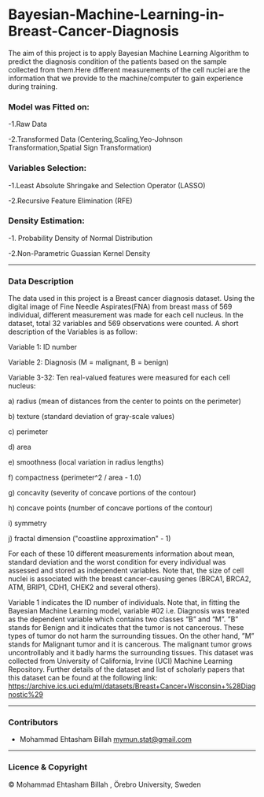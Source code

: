# Bayesian-Machine-Learning-in-Breast-Cancer-Diagnosis

The aim of this project is to apply Bayesian Machine Learning Algorithm to predict the diagnosis condition of the patients based on the sample collected from them.Here different measurements of the cell nuclei are the information that we provide to the machine/computer to gain experience during training.

### Model was Fitted on:
-1.Raw Data

-2.Transformed Data (Centering,Scaling,Yeo-Johnson Transformation,Spatial Sign Transformation)

###  Variables Selection:
-1.Least Absolute Shringake and Selection Operator (LASSO) 

-2.Recursive Feature Elimination (RFE)

### Density Estimation:
-1. Probability Density of Normal Distribution

-2.Non-Parametric Guassian Kernel Density 

---
### Data Description
The data used in this project is a Breast cancer diagnosis dataset. Using the digital image of Fine Needle Aspirates(FNA) from breast mass of 569 individual, different measurement was made for each cell nucleus. In the dataset, total 32 variables and 569 observations were counted.
A short description of the Variables is as follow:

Variable 1: ID number

Variable 2: Diagnosis (M = malignant, B = benign) 

Variable 3-32: Ten real-valued features were measured for each cell nucleus: 

a) radius (mean of distances from the center to points on the perimeter) 

b) texture (standard deviation of gray-scale values) 

c) perimeter 

d) area 

e) smoothness (local variation in radius lengths) 

f) compactness (perimeter^2 / area - 1.0) 

g) concavity (severity of concave portions of the contour) 

h) concave points (number of concave portions of the contour) 

i) symmetry 

j) fractal dimension ("coastline approximation" - 1)

For each of these 10 different measurements information about mean, standard deviation and the worst condition for every individual was assessed and stored as independent variables. Note that, the size of cell nuclei is associated with the breast cancer-causing genes (BRCA1, BRCA2, ATM, BRIP1, CDH1, CHEK2 and several others).

Variable 1 indicates the ID number of individuals. Note that, in fitting the Bayesian Machine Learning model, variable #02 i.e. Diagnosis was treated as the dependent variable which contains two classes “B” and “M”. ”B” stands for Benign and it indicates that the tumor is not cancerous. These types of tumor do not harm the surrounding tissues. On the other hand, ”M” stands for Malignant tumor and it is cancerous. The malignant tumor grows uncontrollably and it badly harms the surrounding tissues.
This dataset was collected from University of California, Irvine (UCI) Machine Learning Repository. Further details of the dataset and list of scholarly papers that this dataset can be found at the following link:
https://archive.ics.uci.edu/ml/datasets/Breast+Cancer+Wisconsin+%28Diagnostic%29

---

### Contributors
- Mohammad Ehtasham Billah <mymun.stat@gmail.com>

---

### Licence & Copyright
© Mohammad Ehtasham Billah , Örebro University, Sweden

